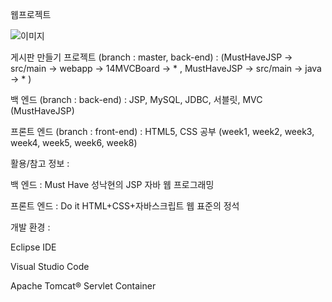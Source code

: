 웹프로젝트 

![이미지](https://user-images.githubusercontent.com/82083624/208305147-4e664578-36f3-49ec-a554-75c9893ae153.PNG)


게시판 만들기 프로젝트 (branch : master, back-end) : (MustHaveJSP -> src/main -> webapp -> 14MVCBoard -> * , MustHaveJSP -> src/main -> java -> * )

백 엔드 (branch : back-end) : JSP, MySQL, JDBC, 서블릿, MVC (MustHaveJSP)

프론트 엔드 (branch : front-end) : HTML5, CSS 공부 (week1, week2, week3, week4, week5, week6, week8)



활용/참고 정보 :

백 엔드 : Must Have 성낙현의 JSP 자바 웹 프로그래밍

프론트 엔드 : Do it HTML+CSS+자바스크립트 웹 표준의 정석

개발 환경 :

Eclipse IDE

Visual Studio Code

Apache Tomcat® Servlet Container
